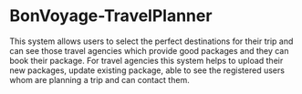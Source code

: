 # BonVoyage-TravelPlanner
This system allows users to select the perfect destinations for their trip and can see those travel agencies which provide good packages and they can book their package. For travel agencies this system helps to upload their new packages, update existing package, able to see the registered users whom are planning a trip and can contact them.
